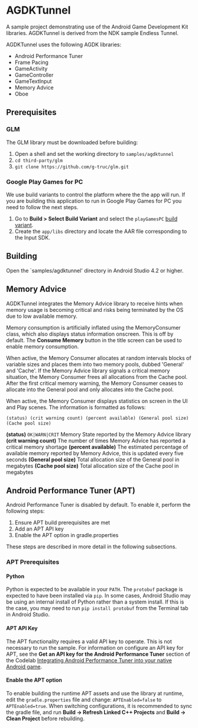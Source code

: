 # AGDKTunnel

A sample project demonstrating use of the Android Game Development Kit libraries.
AGDKTunnel is derived from the NDK sample Endless Tunnel.

AGDKTunnel uses the following AGDK libraries:

* Android Performance Tuner
* Frame Pacing
* GameActivity
* GameController
* GameTextInput
* Memory Advice
* Oboe

## Prerequisites

### GLM

The GLM library must be downloaded before building:

1. Open a shell and set the working directory to `samples/agdktunnel`
2. `cd third-party/glm`
3. `git clone https://github.com/g-truc/glm.git`

### Google Play Games for PC

We use build variants to control the platform where the the app will run.
If you are building this application to run in Google Play Games for PC you
need to follow the next steps.

1. Go to **Build > Select Build Variant** and select the `playGamesPC` [build variant](https://developer.android.com/studio/build/build-variants).
2. Create the `app/libs` directory and locate the AAR file corresponding to the Input SDK.

## Building

Open the `samples/agdktunnel' directory in Android Studio 4.2 or higher.

## Memory Advice

AGDKTunnel integrates the Memory Advice library to receive hints when memory usage is becoming
critical and risks being terminated by the OS due to low available memory.

Memory consumption is artificially inflated using the MemoryConsumer class, which also displays
status information onscreen. This is off by default. The **Consume Memory** button in the title
screen can be used to enable memory consumption.

When active, the Memory Consumer allocates at random intervals blocks of variable sizes and
places them into two memory pools, dubbed 'General' and 'Cache'. If the Memory Advice library
signals a critical memory situation, the Memory Consumer frees all allocations from the Cache
pool. After the first critical memory warning, the Memory Consumer ceases to allocate into the
General pool and only allocates into the Cache pool.

When active, the Memory Consumer displays statistics on screen in the UI and Play scenes. The
information is formatted as follows:

`(status) (crit warning count) (percent available) (General pool size) (Cache pool size)`

**(status)**
`OK|WARN|CRIT`
Memory State reported by the Memory Advice library
**(crit warning count)**
The number of times Memory Advice has reported a critical memory shortage
**(percent available)**
The estimated percentage of available memory reported by Memory Advice, this
is updated every five seconds
**(General pool size)**
Total allocation size of the General pool in megabytes
**(Cache pool size)**
Total allocation size of the Cache pool in megabytes

## Android Performance Tuner (APT)

Android Performance Tuner is disabled by default. To enable it, perform the following steps:

1. Ensure APT build prerequisites are met
2. Add an APT API key
3. Enable the APT option in gradle.properties

These steps are described in more detail in the following subsections.

### APT Prerequisites

#### Python

Python is expected to be available in your `PATH`. The `protobuf` package is
expected to have been installed via `pip`. In some cases, Android Studio may be using an internal
install of Python rather than a system install. If this is the case, you may need to run
`pip install protobuf` from the Terminal tab in Android Studio.

#### APT API Key

The APT functionality requires a valid API key to operate. This is not
necessary to run the sample. For information on configure an API key
for APT, see the **Get an API key for the Android Performance Tuner**
section of the Codelab [Integrating Android Performance Tuner into your native Android game](https://developer.android.com/codelabs/android-performance-tuner-native#1).

#### Enable the APT option

To enable building the runtime APT assets and use the library at runtime, edit the
`gradle.properties` file and change: `APTEnabled=false` to `APTEnabled=true`. When switching
configurations, it is recommended to sync the gradle file, and run
**Build -> Refresh Linked C++ Projects** and **Build -> Clean Project** before rebuilding.
